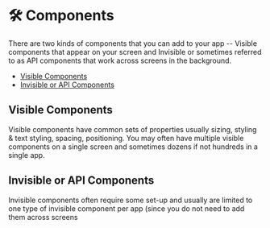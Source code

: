 # 🛠️ Components

There are two kinds of components that you can add to your app -- Visible components that appear on your screen and Invisible or sometimes referred to as API components that work across screens in the background.

* [Visible Components](components.md#visible-components)
* [Invisible or API Components](components.md#invisible-or-api-components)

## Visible Components

Visible components have common sets of properties usually sizing, styling & text styling, spacing, positioning. You may often have multiple visible components on a single screen and sometimes dozens if not hundreds in a single app.

## Invisible or API Components

Invisible components often require some set-up and usually are limited to one type of invisible component per app \(since you do not need to add them across screens

